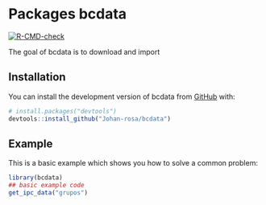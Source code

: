 
# Packages bcdata

<!-- badges: start -->
[![R-CMD-check](https://github.com/Johan-rosa/bcdata/actions/workflows/R-CMD-check.yaml/badge.svg)](https://github.com/Johan-rosa/bcdata/actions/workflows/R-CMD-check.yaml)
<!-- badges: end -->

The goal of bcdata is to download and import 

## Installation

You can install the development version of bcdata from [GitHub](https://github.com/) with:

``` r
# install.packages("devtools")
devtools::install_github("Johan-rosa/bcdata")
```

## Example

This is a basic example which shows you how to solve a common problem:

``` r
library(bcdata)
## basic example code
get_ipc_data("grupos")
```

